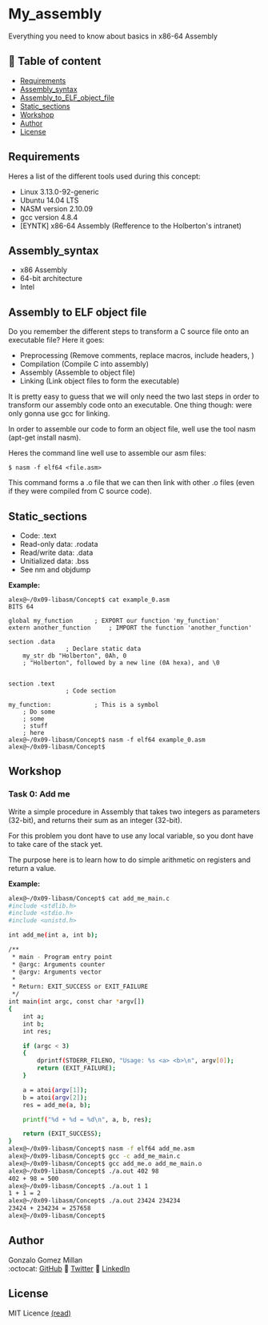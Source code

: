 # My_assembly
Everything you need to know about basics in x86-64 Assembly

## :book: Table of content
- [Requirements](#Requirements)
- [Assembly_syntax](#Assembly_syntax)
- [Assembly_to_ELF_object_file](#Assembly)
- [Static_sections](#Static_sections)
- [Workshop](#Workshop)
- [Author](#Author)
- [License](#License)

## Requirements
Heres a list of the different tools used during this concept: 
- Linux 3.13.0-92-generic
- Ubuntu 14.04 LTS
- NASM version 2.10.09
- gcc version 4.8.4
- [EYNTK] x86-64 Assembly (Refference to the Holberton's intranet)

## Assembly_syntax
- x86 Assembly
- 64-bit architecture
- Intel

## Assembly to ELF object file
Do you remember the different steps to transform a C source file onto an
executable file? Here it goes:

- Preprocessing (Remove comments, replace macros, include headers, )
- Compilation (Compile C into assembly)
- Assembly (Assemble to object file)
- Linking (Link object files to form the executable)

It is pretty easy to guess that we will only need the two last steps in order
to transform our assembly code onto an executable. One thing though: were only
gonna use gcc for linking.

In order to assemble our code to form an object file, well use the tool nasm
(apt-get install nasm).

Heres the command line well use to assemble our asm files:
```
$ nasm -f elf64 <file.asm>
```
This command forms a .o file that we can then link with other .o files (even
if they were compiled from C source code).

## Static_sections

- Code: .text
- Read-only data: .rodata
- Read/write data: .data
- Unitialized data: .bss
- See nm and objdump


**Example:**
```
alex@~/0x09-libasm/Concept$ cat example_0.asm 
BITS 64

global my_function      ; EXPORT our function 'my_function'
extern another_function     ; IMPORT the function 'another_function'

section .data
                ; Declare static data
    my_str db "Holberton", 0Ah, 0
    ; "Holberton", followed by a new line (0A hexa), and \0


section .text
                ; Code section

my_function:            ; This is a symbol
    ; Do some
    ; some
    ; stuff
    ; here
alex@~/0x09-libasm/Concept$ nasm -f elf64 example_0.asm 
alex@~/0x09-libasm/Concept$ 
```

## Workshop

### Task 0: Add me

Write a simple procedure in Assembly that takes two integers as parameters
(32-bit), and returns their sum as an integer (32-bit).  

For this problem you dont have to use any local variable, so you dont have to
take care of the stack yet.  

The purpose here is to learn how to do simple arithmetic on registers and return
a value.

**Example:**  
```bash
alex@~/0x09-libasm/Concept$ cat add_me_main.c 
#include <stdlib.h>
#include <stdio.h>
#include <unistd.h>

int add_me(int a, int b);

/**
 * main - Program entry point
 * @argc: Arguments counter
 * @argv: Arguments vector
 *
 * Return: EXIT_SUCCESS or EXIT_FAILURE
 */
int main(int argc, const char *argv[])
{
    int a;
    int b;
    int res;

    if (argc < 3)
    {
        dprintf(STDERR_FILENO, "Usage: %s <a> <b>\n", argv[0]);
        return (EXIT_FAILURE);
    }

    a = atoi(argv[1]);
    b = atoi(argv[2]);
    res = add_me(a, b);

    printf("%d + %d = %d\n", a, b, res);

    return (EXIT_SUCCESS);
}
alex@~/0x09-libasm/Concept$ nasm -f elf64 add_me.asm 
alex@~/0x09-libasm/Concept$ gcc -c add_me_main.c 
alex@~/0x09-libasm/Concept$ gcc add_me.o add_me_main.o 
alex@~/0x09-libasm/Concept$ ./a.out 402 98
402 + 98 = 500
alex@~/0x09-libasm/Concept$ ./a.out 1 1
1 + 1 = 2
alex@~/0x09-libasm/Concept$ ./a.out 23424 234234
23424 + 234234 = 257658
alex@~/0x09-libasm/Concept$ 
```

## Author
Gonzalo Gomez Millan  
:octocat: [GitHub](https://github.com/gogomillan)
:newspaper: [Twitter](https://twitter.com/gogomillan)
:notebook: [LinkedIn](https://linkedin.com/in/gogomillan)

## License
MIT Licence [(read)](LICENSE)
